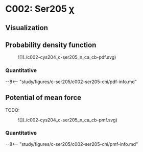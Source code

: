 # C002: Ser205 χ

## Visualization

<div id="reduced-view" class="mol-container"></div>
<script>
document.addEventListener('DOMContentLoaded', (event) => {
    const viewer = molstar.Viewer.create('reduced-view', {
        layoutIsExpanded: false,
        layoutShowControls: false,
        layoutShowRemoteState: false,
        layoutShowSequence: true,
        layoutShowLog: false,
        layoutShowLeftPanel: false,
        viewportShowExpand: true,
        viewportShowSelectionMode: true,
        viewportShowAnimation: false,
        pdbProvider: 'rcsb',
    }).then(viewer => {
        // viewer.loadStructureFromUrl("/analysis/005-rogfp-glh-md/data/traj/frame_106403.pdb", "pdb");
        viewer.loadSnapshotFromUrl("/misc/002-molstar-states/reduced-example.molj", "molj");
    });
});
</script>

## Probability density function

<figure markdown>
![](./c002-cys204_c-ser205_n_ca_cb-pdf.svg)
</figure>

### Quantitative

--8<-- "study/figures/c-ser205/c002-ser205-chi/pdf-info.md"

## Potential of mean force

TODO:

<figure markdown>
![](./c002-cys204_c-ser205_n_ca_cb-pmf.svg)
</figure>

### Quantitative

--8<-- "study/figures/c-ser205/c002-ser205-chi/pmf-info.md"
